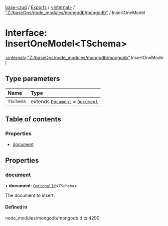 [base-crud](../README.md) / [Exports](../modules.md) / [\<internal\>](../modules/internal_.md) / ["Z:/baseOps/node\_modules/mongodb/mongodb"](../modules/internal_._Z__baseOps_node_modules_mongodb_mongodb_.md) / InsertOneModel

# Interface: InsertOneModel\<TSchema\>

[\<internal\>](../modules/internal_.md).["Z:/baseOps/node\_modules/mongodb/mongodb"](../modules/internal_._Z__baseOps_node_modules_mongodb_mongodb_.md).InsertOneModel

## Type parameters

| Name | Type |
| :------ | :------ |
| `TSchema` | extends [`Document`](internal_.Document-1.md) = [`Document`](internal_.Document-1.md) |

## Table of contents

### Properties

- [document](internal_._Z__baseOps_node_modules_mongodb_mongodb_.InsertOneModel.md#document)

## Properties

### document

• **document**: [`OptionalId`](../modules/internal_.md#optionalid)\<`TSchema`\>

The document to insert.

#### Defined in

node_modules/mongodb/mongodb.d.ts:4290
